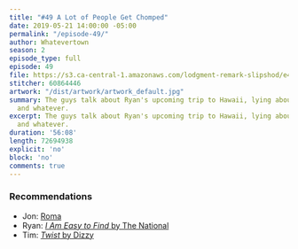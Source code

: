 ```yaml
---
title: "#49 A Lot of People Get Chomped"
date: 2019-05-21 14:00:00 -05:00
permalink: "/episode-49/"
author: Whatevertown
season: 2
episode_type: full
episode: 49
file: https://s3.ca-central-1.amazonaws.com/lodgment-remark-slipshod/e49.mp3
stitcher: 60864446
artwork: "/dist/artwork/artwork_default.jpg"
summary: The guys talk about Ryan's upcoming trip to Hawaii, lying about seeing movies,
  and whatever.
excerpt: The guys talk about Ryan's upcoming trip to Hawaii, lying about seeing movies,
  and whatever.
duration: '56:08'
length: 72694938
explicit: 'no'
block: 'no'
comments: true
---
```


### Recommendations
- Jon: [Roma](https://letterboxd.com/film/roma-2018/)
- Ryan: [*I Am Easy to Find* by The National](https://iameasytofind.com/watch/)
- Tim: [*Twist* by Dizzy](https://open.spotify.com/track/0EOnXbxay2vVcw3WxTFbC7?si=OhCbjPhRRXai-20poAcoeQ)
